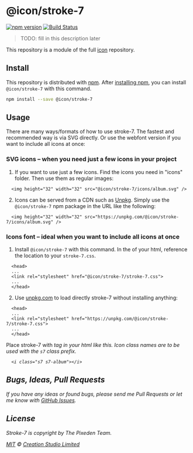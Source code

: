 # @icon/stroke-7

[![npm version](https://img.shields.io/npm/v/@icon/stroke-7.svg)](https://www.npmjs.org/package/@icon/stroke-7)
[![Build Status](https://travis-ci.org/icon/icon.svg?branch=master)](https://travis-ci.org/icon/icon)

> TODO: fill in this description later

This repository is a module of the full [icon][icon] repository.

## Install

This repository is distributed with [npm]. After [installing npm][install-npm], you can install `@icon/stroke-7` with this command.

```bash
npm install --save @icon/stroke-7
```

## Usage

There are many ways/formats of how to use stroke-7. The fastest and recommended way is via SVG directly. Or use the webfont version if you want to include all icons at once:

### SVG icons – when you need just a few icons in your project

  1. If you want to use just a few icons. Find the icons you need in "icons" folder. Then use them as regular images:

```
  <img height="32" width="32" src="@icon/stroke-7/icons/album.svg" />
```

  2. Icons can be served from a CDN such as [Unpkg][Unpkg]. Simply use the `@icon/stroke-7` npm package in the URL like the following:

```
  <img height="32" width="32" src="https://unpkg.com/@icon/stroke-7/icons/album.svg" />
```

### Icons font – ideal when you want to include all icons at once

  1. Install `@icon/stroke-7` with this command. In the <head> of your html, reference the location to your `stroke-7.css`.

```
  <head>
  ...
  <link rel="stylesheet" href="@icon/stroke-7/stroke-7.css">
  ...
  </head>
```

  2. Use [unpkg.com][Unpkg] to load directly stroke-7 without installing anything:

```
  <head>
  ...
  <link rel="stylesheet" href="https://unpkg.com/@icon/stroke-7/stroke-7.css">
  ...
  </head>
```

  Place stroke-7 with <i> tag in your html like this. Icon class names are to be used with the `s7` class prefix.

```
  <i class="s7 s7-album"></i>
```


## Bugs, Ideas, Pull Requests

If you have any ideas or found bugs, please send me Pull Requests or let me know with [GitHub Issues][github issues].

## License

Stroke-7 is copyright by The Pixeden Team.

[MIT](./LICENSE) &copy; [Creation Studio Limited](https://creationstudio.com/)

[icon]: https://github.com/icon/icon
[docs]: http://icon.github.io/
[npm]: https://www.npmjs.com/
[install-npm]: https://docs.npmjs.com/getting-started/installing-node
[sass]: http://sass-lang.com/
[github issues]: https://github.com/thecreation/icons/issues
[Unpkg]: https://unpkg.com